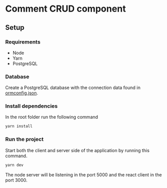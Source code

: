 # Comment CRUD component

## Setup

### Requirements

- Node
- Yarn
- PostgreSQL

### Database

Create a PostgreSQL database with the connection data found in [ormconfig.json](./ormconfig.json).

### Install dependencies

In the root folder run the following command

```sh
yarn install
```

### Run the project

Start both the client and server side of the application by running this command.

```sh
yarn dev
```

The node server will be listening in the port 5000 and the react client in the port 3000.
